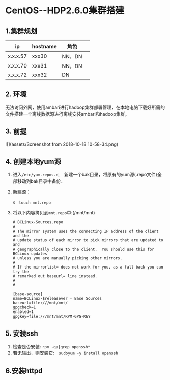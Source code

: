 # CentOS--HDP2.6.0集群搭建

## 1.集群规划

| ip       | hostname | 角色   |      |
| -------- | -------- | ------ | ---- |
| x.x.x.57 | xxx30    | NN，DN |      |
| x.x.x.70 | xxx31    | NN，DN |      |
| x.x.x.72 | xxx32    | DN     |      |

## 2. 环境

无法访问外网，使用ambari进行hadoop集群部署管理，在本地电脑下载好所需的文件搭建一个离线数据源进行离线安装ambari和hadoop集群。

## 3. 前提

![](assets/Screenshot from 2018-10-18 10-58-34.png)

## 4. 创建本地yum源 

1. 进入`/etc/yum.repos.d`,　新建一个bak目录，将原有的yum源(.repo文件)全部移动到bak目录中备份．

2. 新建源：

   `$　touch mnt.repo`

3. 将以下内容拷贝到`mnt.repo`中:(/mnt/mnt)

   ```
   # BCLinux-Sources.repo
   #
   # The mirror system uses the connecting IP address of the client and the
   # update status of each mirror to pick mirrors that are updated to and
   # geographically close to the client.  You should use this for BCLinux updates
   # unless you are manually picking other mirrors.
   #
   # If the mirrorlist= does not work for you, as a fall back you can try the
   # remarked out baseurl= line instead.
   #
   #
   
   [base-source]
   name=BCLinux-$releasever - Base Sources
   baseurl=file:///mnt/mnt/
   gpgcheck=1
   enabled=1
   gpgkey=file:///mnt/mnt/RPM-GPG-KEY
   ```

## 5. 安装ssh

1. 检查是否安装: `rpm -qa|grep openssh*`
2. 若无输出，则安装它:　`sudoyum -y install openssh`

## 6.安装httpd

